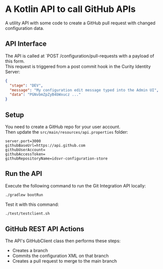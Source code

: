# A Kotlin API to call GitHub APIs

A utility API with some code to create a GitHub pull request with changed configuration data.

## API Interface

The API is called at `POST /configuration/pull-requests with a payload of this form.\
This request is triggered from a post commit hook in the Curity Identity Server:

```json
{
  "stage": "DEV",
  "message": "My configuration edit message typed into the Admin UI",
  "data": "PGNvbmZpZyB4bWxucz ..."
}
```

## Setup

You need to create a GitHub repo for your user account.\
Then update the `src/main/resources/api.properties` folder:

```text
server.port=3000
githubBaseUrl=https://api.github.com
githubUserAccount=
githubAccessToken=
githubRepositoryName=idsvr-configuration-store
```

## Run the API

Execute the following command to run the Git Integration API locally:

```bash
./gradlew bootRun
```

Test it with this command:

```bash
./test/testclient.sh
```

## GitHub REST API Actions

The API's GitHubClient class then performs these steps:

- Creates a branch
- Commits the configuration XML on that branch
- Creates a pull request to merge to the main branch
